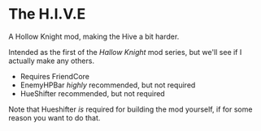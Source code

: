 # The H.I.V.E

A Hollow Knight mod, making the Hive a bit harder.

Intended as the first of the <i>Hallow Knight</i> mod series, but we'll see if I actually make any others.

- Requires FriendCore
- EnemyHPBar <i>highly</i> recommended, but not required
- HueShifter recommended, but not required

Note that Hueshifter <i>is</i> required for building the mod yourself, if for some reason you want to do that.

